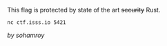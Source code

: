 This flag is protected by state of the art ~~security~~ Rust. 

`nc ctf.isss.io 5421`

_by sohamroy_
